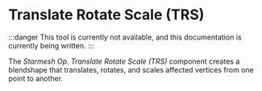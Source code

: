 ﻿# Translate Rotate Scale (TRS)

:::danger
This tool is currently not available, and this documentation is currently being written.
:::

The *Starmesh Op. Translate Rotate Scale (TRS)* component creates a blendshape that translates, rotates, and scales affected vertices from one point to another.
